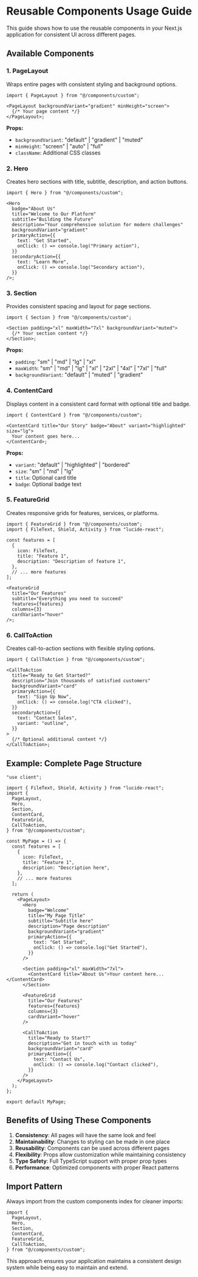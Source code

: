 # Reusable Components Usage Guide

This guide shows how to use the reusable components in your Next.js application for consistent UI across different pages.

## Available Components

### 1. PageLayout

Wraps entire pages with consistent styling and background options.

```tsx
import { PageLayout } from "@/components/custom";

<PageLayout backgroundVariant="gradient" minHeight="screen">
  {/* Your page content */}
</PageLayout>;
```

**Props:**

- `backgroundVariant`: "default" | "gradient" | "muted"
- `minHeight`: "screen" | "auto" | "full"
- `className`: Additional CSS classes

### 2. Hero

Creates hero sections with title, subtitle, description, and action buttons.

```tsx
import { Hero } from "@/components/custom";

<Hero
  badge="About Us"
  title="Welcome to Our Platform"
  subtitle="Building the Future"
  description="Your comprehensive solution for modern challenges"
  backgroundVariant="gradient"
  primaryAction={{
    text: "Get Started",
    onClick: () => console.log("Primary action"),
  }}
  secondaryAction={{
    text: "Learn More",
    onClick: () => console.log("Secondary action"),
  }}
/>;
```

### 3. Section

Provides consistent spacing and layout for page sections.

```tsx
import { Section } from "@/components/custom";

<Section padding="xl" maxWidth="7xl" backgroundVariant="muted">
  {/* Your section content */}
</Section>;
```

**Props:**

- `padding`: "sm" | "md" | "lg" | "xl"
- `maxWidth`: "sm" | "md" | "lg" | "xl" | "2xl" | "4xl" | "7xl" | "full"
- `backgroundVariant`: "default" | "muted" | "gradient"

### 4. ContentCard

Displays content in a consistent card format with optional title and badge.

```tsx
import { ContentCard } from "@/components/custom";

<ContentCard title="Our Story" badge="About" variant="highlighted" size="lg">
  Your content goes here...
</ContentCard>;
```

**Props:**

- `variant`: "default" | "highlighted" | "bordered"
- `size`: "sm" | "md" | "lg"
- `title`: Optional card title
- `badge`: Optional badge text

### 5. FeatureGrid

Creates responsive grids for features, services, or platforms.

```tsx
import { FeatureGrid } from "@/components/custom";
import { FileText, Shield, Activity } from "lucide-react";

const features = [
  {
    icon: FileText,
    title: "Feature 1",
    description: "Description of feature 1",
  },
  // ... more features
];

<FeatureGrid
  title="Our Features"
  subtitle="Everything you need to succeed"
  features={features}
  columns={3}
  cardVariant="hover"
/>;
```

### 6. CallToAction

Creates call-to-action sections with flexible styling options.

```tsx
import { CallToAction } from "@/components/custom";

<CallToAction
  title="Ready to Get Started?"
  description="Join thousands of satisfied customers"
  backgroundVariant="card"
  primaryAction={{
    text: "Sign Up Now",
    onClick: () => console.log("CTA clicked"),
  }}
  secondaryAction={{
    text: "Contact Sales",
    variant: "outline",
  }}
>
  {/* Optional additional content */}
</CallToAction>;
```

## Example: Complete Page Structure

```tsx
"use client";

import { FileText, Shield, Activity } from "lucide-react";
import {
  PageLayout,
  Hero,
  Section,
  ContentCard,
  FeatureGrid,
  CallToAction,
} from "@/components/custom";

const MyPage = () => {
  const features = [
    {
      icon: FileText,
      title: "Feature 1",
      description: "Description here",
    },
    // ... more features
  ];

  return (
    <PageLayout>
      <Hero
        badge="Welcome"
        title="My Page Title"
        subtitle="Subtitle here"
        description="Page description"
        backgroundVariant="gradient"
        primaryAction={{
          text: "Get Started",
          onClick: () => console.log("Get Started"),
        }}
      />

      <Section padding="xl" maxWidth="7xl">
        <ContentCard title="About Us">Your content here...</ContentCard>
      </Section>

      <FeatureGrid
        title="Our Features"
        features={features}
        columns={3}
        cardVariant="hover"
      />

      <CallToAction
        title="Ready to Start?"
        description="Get in touch with us today"
        backgroundVariant="card"
        primaryAction={{
          text: "Contact Us",
          onClick: () => console.log("Contact clicked"),
        }}
      />
    </PageLayout>
  );
};

export default MyPage;
```

## Benefits of Using These Components

1. **Consistency**: All pages will have the same look and feel
2. **Maintainability**: Changes to styling can be made in one place
3. **Reusability**: Components can be used across different pages
4. **Flexibility**: Props allow customization while maintaining consistency
5. **Type Safety**: Full TypeScript support with proper prop types
6. **Performance**: Optimized components with proper React patterns

## Import Pattern

Always import from the custom components index for cleaner imports:

```tsx
import {
  PageLayout,
  Hero,
  Section,
  ContentCard,
  FeatureGrid,
  CallToAction,
} from "@/components/custom";
```

This approach ensures your application maintains a consistent design system while being easy to maintain and extend.
